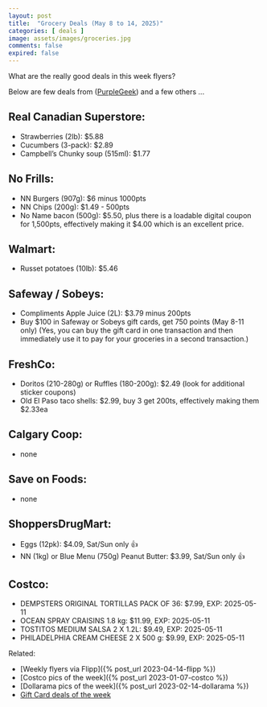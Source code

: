 ```yaml
---
layout: post
title:  "Grocery Deals (May 8 to 14, 2025)"
categories: [ deals ]
image: assets/images/groceries.jpg
comments: false
expired: false
---
```


What are the really good deals in this week flyers?

Below are few deals from ([PurpleGeek](https://www.reddit.com/user/PurpleGeek/)) and a few others ...

## Real Canadian Superstore:
<!-- &#128077; -->
- Strawberries (2lb): $5.88
- Cucumbers (3-pack): $2.89
- Campbell’s Chunky soup (515ml): $1.77

## No Frills:
- NN Burgers (907g): $6 minus 1000pts
- NN Chips (200g): $1.49 - 500pts
- No Name bacon (500g): $5.50, plus there is a loadable digital coupon for 1,500pts, effectively making it $4.00 which is an excellent price. 

## Walmart:
- Russet potatoes (10lb): $5.46

## Safeway / Sobeys:
- Compliments Apple Juice (2L): $3.79 minus 200pts
- Buy $100 in Safeway or Sobeys gift cards, get 750 points (May 8-11 only) (Yes, you can buy the gift card in one transaction and then immediately use it to pay for your groceries in a second transaction.)

## FreshCo:
- Doritos (210-280g) or Ruffles (180-200g): $2.49 (look for additional sticker coupons)
- Old El Paso taco shells: $2.99, buy 3 get 200ts, effectively making them $2.33ea

## Calgary Coop:
- none

## Save on Foods:
- none 

## ShoppersDrugMart:
- Eggs (12pk): $4.09, Sat/Sun only &#128077;
- NN (1kg) or Blue Menu (750g) Peanut Butter: $3.99, Sat/Sun only &#128077;

## Costco:
- DEMPSTERS ORIGINAL TORTILLAS PACK OF 36:  $7.99, EXP: 2025-05-11
- OCEAN SPRAY CRAISINS 1.8 kg: $11.99, EXP: 2025-05-11
- TOSTITOS MEDIUM SALSA 2 X 1.2L: $9.49, EXP: 2025-05-11
- PHILADELPHIA CREAM CHEESE 2 X 500 g: $9.99, EXP: 2025-05-11


Related:
 - [Weekly flyers via Flipp]({% post_url 2023-04-14-flipp %})
 - [Costco pics of the week]({% post_url 2023-01-07-costco %})
 - [Dollarama pics of the week]({% post_url 2023-02-14-dollarama %})
 - [Gift Card deals of the week](https://forums.redflagdeals.com/various-retailers-gift-cards-deals-discounts-2025-deals-only-2737833/)

 